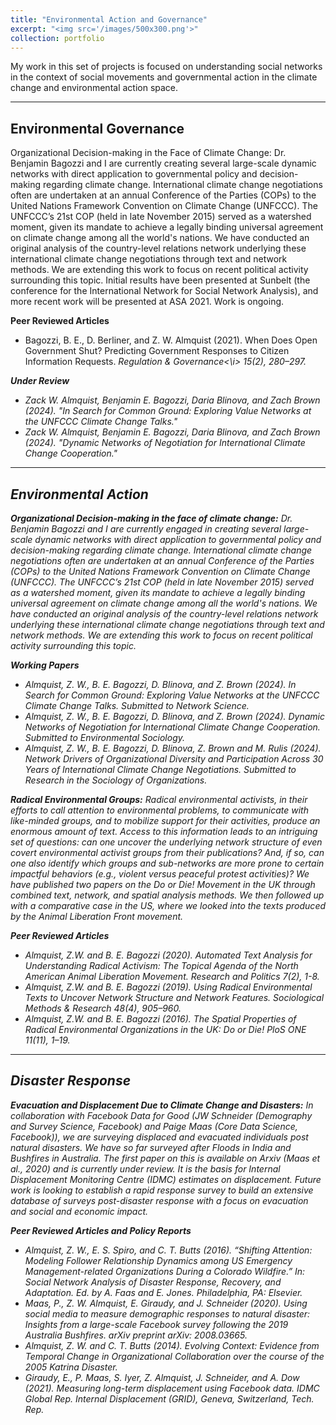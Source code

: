 ```yaml
---
title: "Environmental Action and Governance"
excerpt: "<img src='/images/500x300.png'>"
collection: portfolio
---
```


My work in this set of projects is focused on understanding social networks in the context of social movements and governmental action in the climate change and environmental action space. 

---

## Environmental Governance

Organizational Decision-making in the Face of Climate Change: Dr. Benjamin Bagozzi and I are currently creating several large-scale dynamic networks with direct application to governmental policy and decision-making regarding climate change. International climate change negotiations often are undertaken at an annual Conference of the Parties (COPs) to the United Nations Framework Convention on Climate Change (UNFCCC). The UNFCCC’s 21st COP (held in late November 2015) served as a watershed moment, given its mandate to achieve a legally binding universal agreement on climate change among all the world's nations. We have conducted an original analysis of the country-level relations network underlying these international climate change negotiations through text and network methods. We are extending this work to focus on recent political activity surrounding this topic. Initial results have been presented at Sunbelt (the conference for the International Network for Social Network Analysis), and more recent work will be presented at ASA 2021. Work is ongoing.

<b>Peer Reviewed Articles</b>

* Bagozzi, B. E., D. Berliner, and Z. W. Almquist (2021). When Does Open Government Shut? Predicting Government Responses to Citizen Information Requests. <i>Regulation & Governance<\i> 15(2), 280–297.

<b>Under Review</b>

* Zack W. Almquist, Benjamin E. Bagozzi, Daria Blinova, and Zach Brown (2024). "In Search for Common Ground: Exploring Value Networks at the UNFCCC Climate Change Talks."
* Zack W. Almquist, Benjamin E. Bagozzi, Daria Blinova, and Zach Brown (2024). "Dynamic Networks of Negotiation for International Climate Change
Cooperation."

---

## Environmental Action

<b>Organizational Decision-making in the face of climate change:</b> Dr. Benjamin Bagozzi and I are currently engaged in creating several large-scale dynamic networks with direct application to governmental policy and decision-making regarding climate change. International climate change negotiations often are undertaken at an annual Conference of the Parties (COPs) to the United Nations Framework Convention on Climate Change (UNFCCC). The UNFCCC’s 21st COP (held in late November 2015) served as a watershed moment, given its mandate to achieve a legally binding universal agreement on climate change among all the world's nations. We have conducted an original analysis of the country-level relations network underlying these international climate change negotiations through text and network methods. We are extending this work to focus on recent political activity surrounding this topic.

<b>Working Papers</b>

* Almquist, Z. W., B. E. Bagozzi, D. Blinova, and Z. Brown (2024). In Search for Common Ground: Exploring
Value Networks at the UNFCCC Climate Change Talks. Submitted to Network Science.
* Almquist, Z. W., B. E. Bagozzi, D. Blinova, and Z. Brown (2024). Dynamic Networks of Negotiation for International Climate Change Cooperation. Submitted to Environmental Sociology.
* Almquist, Z. W., B. E. Bagozzi, D. Blinova, Z. Brown and M. Rulis (2024). Network Drivers of Organizational Diversity and Participation Across 30 Years of International Climate Change Negotiations. Submitted to Research in the Sociology of Organizations.


<b>Radical Environmental Groups:</b> Radical environmental activists, in their efforts to call attention to environmental problems, to communicate with like-minded groups, and to mobilize support for their activities, produce an enormous amount of text. Access to this information leads to an intriguing set of questions: can one uncover the underlying network structure of even covert environmental activist groups from their publications? And, if so, can one also identify which groups and sub-networks are more prone to certain impactful behaviors (e.g., violent versus peaceful protest activities)? We have published two papers on the Do or Die! Movement in the UK through combined text, network, and spatial analysis methods. We then followed up with a comparative case in the US, where we looked into the texts produced by the Animal Liberation Front movement.

<b>Peer Reviewed Articles</b>

* Almquist, Z.W. and B. E. Bagozzi (2020). Automated Text Analysis for Understanding Radical Activism: The Topical Agenda of the North American Animal Liberation Movement. <i>Research and Politics</i> 7(2), 1-8.
* Almquist, Z.W. and B. E. Bagozzi (2019). Using Radical Environmental Texts to Uncover Network Structure and Network Features. <i>Sociological Methods & Research</i> 48(4), 905–960.
* Almquist, Z.W. and B. E. Bagozzi (2016). The Spatial Properties of Radical Environmental Organizations in the UK: Do or Die! <i>PloS ONE</i> 11(11), 1–19.

---

## Disaster Response

**Evacuation and Displacement Due to Climate Change and Disasters:** In collaboration with Facebook Data for Good (JW Schneider (Demography and Survey Science, Facebook) and Paige Maas (Core Data Science, Facebook)), we  are surveying displaced and evacuated individuals post natural disasters. We have so far surveyed after Floods in India and Bushfires in Australia. The first paper on this is available on Arxiv (Maas et al., 2020) and is currently under review. It is the basis for Internal Displacement Monitoring Centre (IDMC) estimates on displacement. Future work is looking to establish a rapid response survey to build an extensive database of surveys post-disaster response with a focus on evacuation and social and economic impact.

<b>Peer Reviewed Articles and Policy Reports</b>

* Almquist, Z. W., E. S. Spiro, and C. T. Butts (2016). “Shifting Attention: Modeling Follower Relationship Dynamics among US Emergency Management-related Organizations During a Colorado Wildfire.” In: Social Network Analysis of Disaster Response, Recovery, and Adaptation. Ed. by A. Faas and E. Jones. Philadelphia,
PA: Elsevier.
* Maas, P., Z. W. Almquist, E. Giraudy, and J. Schneider (2020). Using social media to measure demographic responses to natural disaster: Insights from a large-scale Facebook survey following the 2019 Australia
Bushfires. arXiv preprint arXiv: 2008.03665.
* Almquist, Z. W. and C. T. Butts (2014). Evolving Context: Evidence from Temporal Change in Organizational Collaboration over the course of the 2005 Katrina Disaster.
* Giraudy, E., P. Maas, S. Iyer, Z. Almquist, J. Schneider, and A. Dow (2021). Measuring long-term displacement using Facebook data. IDMC Global Rep. Internal Displacement (GRID), Geneva, Switzerland, Tech. Rep.

